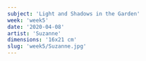 ```yaml
---
subject: 'Light and Shadows in the Garden'
week: 'week5'
date: '2020-04-08'
artist: 'Suzanne'
dimensions: '16x21 cm'
slug: 'week5/Suzanne.jpg'
---
```

